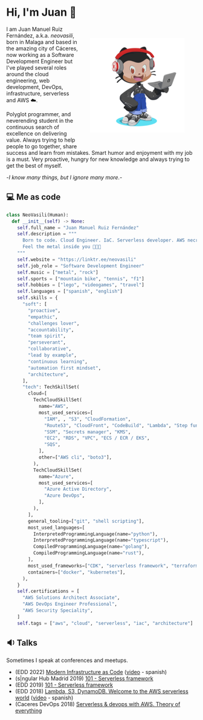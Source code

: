 # Hi, I'm Juan 👋

<img align="right" width="250" height="250" style="padding: 2rem;" src="assets/img/my-octocat.png?raw=true">

I am Juan Manuel Ruiz Fernández, a.k.a. *neovasili*, born in Malaga and based in the amazing city of Cáceres, now working as a Software Development Engineer but I've played several roles around the cloud engineering, web development, DevOps, infrastructure, serverless and AWS ☁️.

Polyglot programmer, and neverending student in the continuous search of excellence on delivering value. Always trying to help people to go together, share success and learn from mistakes. Smart humor and enjoyment with my job is a must. Very proactive, hungry for new knowledge and always trying to get the best of myself.

-*I know many things, but I ignore many more.*-

## 💻 Me as code

```python
class NeoVasili(Human):
  def __init__(self) -> None:
    self.full_name = "Juan Manuel Ruiz Fernández"
    self.description = """
      Born to code. Cloud Engineer. IaC. Serverless developer. AWS necromancer
      Feel the metal inside you 🤘🤘🤘
    """
    self.website = "https://linktr.ee/neovasili"
    self.job_role = "Software Development Engineer"
    self.music = ["metal", "rock"]
    self.sports = ["mountain bike", "tennis", "f1"]
    self.hobbies = ["lego", "videogames", "travel"]
    self.languages = ["spanish", "english"]
    self.skills = {
      "soft": [
        "proactive",
        "empathic",
        "challenges lover",
        "accountability",
        "team spirit",
        "perseverant",
        "collaborative",
        "lead by example",
        "continuous learning",
        "automation first mindset",
        "architecture",
      ],
      "tech": TechSkillSet(
        cloud=[
          TechCloudSkillSet(
            name="AWS",
            most_used_services=[
              "IAM", , "S3", "CloudFormation",
              "Route53", "CloudFront", "CodeBuild", "Lambda", "Step functions", "API Gateway", "DynamoDB",
              "SSM", "Secrets manager", "KMS",
              "EC2", "RDS", "VPC", "ECS / ECR / EKS",
              "SQS",
            ],
            other=["AWS cli", "boto3"],
          ),
          TechCloudSkillSet(
            name="Azure",
            most_used_services=[
              "Azure Active Directory",
              "Azure DevOps",
            ],
          ),
        ],
        general_tooling=["git", "shell scripting"],
        most_used_languages=[
          InterpretedProgrammingLanguage(name="python"),
          InterpretedProgrammingLanguage(name="typescript"),
          CompiledProgrammingLanguage(name="golang"),
          CompiledProgrammingLanguage(name="rust"),
        ],
        most_used_frameworks=["CDK", "serverless framework", "terraform", "pulumi"],
        containers=["docker", "kubernetes"],
      ),
    }
    self.certifications = [
      "AWS Solutions Architect Associate",
      "AWS DevOps Engineer Professional",
      "AWS Security Speciality",
    ]
    self.tags = ["aws", "cloud", "serverless", "iac", "architecture"]
```

## 🔉 Talks

Sometimes I speak at conferences and meetups.

- (EDD 2022) [Modern Infrastructure as Code](https://extremaduradigitalday.com/ponente/juan-manuel-ruiz-fernandez/) ([video](https://www.youtube.com/watch?v=SGXoqiVTG_o) - spanish)
- (s|ngular Hub Madrid 2019) [101 - Serverless framework](https://twitter.com/sngular/status/1194671450793357313)
- (EDD 2019) [101 - Serverless framework](https://2019.extremaduradigitalday.com/ponente/juan-manuel-ruiz-fernandezsngular/)
- (EDD 2018) [Lambda, S3, DynamoDB. Welcome to the AWS serverless world](https://2018.extremaduradigitalday.com/ponentes/juan-manuel-ruiz-fernandez/) ([video](https://youtu.be/VO2_3wuaNBk?t=7110) - spanish)
- (Caceres DevOps 2018) [Serverless & devops with AWS. Theory of everything](https://www.meetup.com/es/caceres-devops/events/254786282/)
